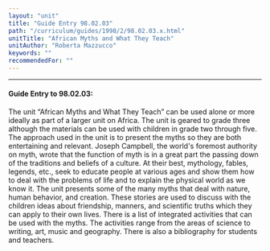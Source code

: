```yaml
---
layout: "unit"
title: "Guide Entry 98.02.03"
path: "/curriculum/guides/1998/2/98.02.03.x.html"
unitTitle: "African Myths and What They Teach"
unitAuthor: "Roberta Mazzucco"
keywords: ""
recommendedFor: ""
---
```

<body>
<hr/>
 <h4>
  Guide Entry to 98.02.03:
 </h4>
 The unit “African Myths and What They Teach” can be used alone or more ideally as part of a larger unit on Africa.  The unit is geared to grade three although the materials can be used with children in grade two through five.  The approach used in the unit is to present the myths so they are both entertaining and relevant.  Joseph Campbell, the world's foremost authority on myth, wrote that the function of myth is in a great part the passing down of the traditions and beliefs of a culture.  At their best, mythology, fables, legends, etc., seek to educate people at various ages and show them how to deal with the problems of life and to explain the physical world as we know it.  The unit presents some of the many myths that deal with nature, human behavior, and creation.  These stories are used to discuss with the children ideas about friendship, manners, and scientific truths which they can apply to their own lives.  There is a list of integrated activities that can be used with the myths.  The activities range from the areas of science to writing, art, music and geography.  There is also a bibliography for students and teachers.

</body>